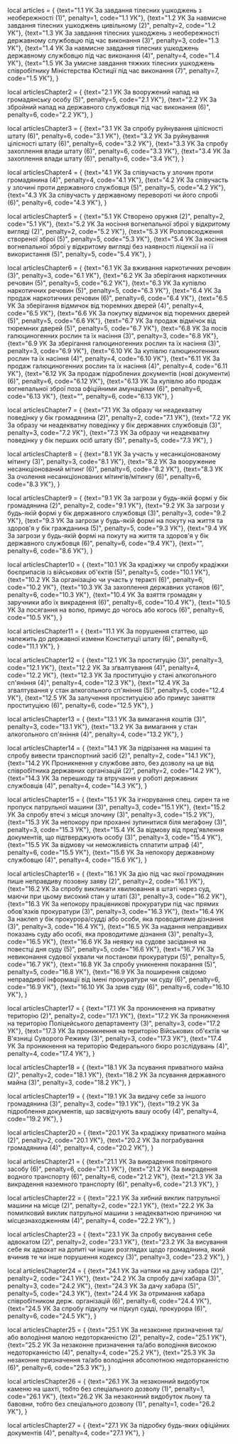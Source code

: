 local articles = {
    {text="1.1 УК За завдання тілесних ушкоджень з необережності (1)", penalty=1, code="1.1 УК"},
    {text="1.2 УК За навмисне завдання тілесних ушкоджень цивільному (2)", penalty=2, code="1.2 УК"},
    {text="1.3 УК За завдання тілесних ушкоджень з необережності державному службовцю під час виконання (3)", penalty=3, code="1.3 УК"},
    {text="1.4 УК За навмисне завдання тілесних ушкоджень державному службовцю під час виконання (4)", penalty=4, code="1.4 УК"},
    {text="1.5 УК За умисне завдання тяжких тілесних ушкоджень співробітнику Міністерства Юстиції під час виконання (7)", penalty=7, code="1.5 УК"},
}

local articlesChapter2 = {
    {text="2.1 УК За вооружений напад на громадянську особу (5)", penalty=5, code="2.1 УК"},
    {text="2.2 УК За збройний напад на державного службовця під час виконання (6)", penalty=6, code="2.2 УК"},
}

local articlesChapter3 = {
    {text="3.1 УК За спробу руйнування цілісності штату (6)", penalty=6, code="3.1 УК"},
    {text="3.2 УК За руйнування цілісності штату (6)", penalty=6, code="3.2 УК"},
    {text="3.3 УК За спробу захоплення влади штату (6)", penalty=6, code="3.3 УК"},
    {text="3.4 УК За захоплення влади штату (6)", penalty=6, code="3.4 УК"},
}

local articlesChapter4 = {
    {text="4.1 УК За співучасть у злочин проти громадянина (4)", penalty=4, code="4.1 УК"},
    {text="4.2 УК За співучасть у злочині проти державного службовця (5)", penalty=5, code="4.2 УК"},
    {text="4.3 УК За співучасть у державному перевороті чи його спробі (6)", penalty=6, code="4.3 УК"},
}

local articlesChapter5 = {
    {text="5.1 УК Створено оружня (2)", penalty=2, code="5.1 УК"},
    {text="5.2 УК За носіння вогнепальної зброї у відкритому вигляді (2)", penalty=2, code="5.2 УК"},
    {text="5.3 УК Розповсюдження створеної зброї (5)", penalty=5, code="5.3 УК"},
    {text="5.4 УК За носіння вогнепальної зброї у відкритому вигляді без наявності ліцензії на її використання (5)", penalty=5, code="5.4 УК"},
}

local articlesChapter6 = {
    {text="6.1 УК За вживання наркотичних речовин (3)", penalty=3, code="6.1 УК"},
    {text="6.2 УК За зберігання наркотичних речовин (5)", penalty=5, code="6.2 УК"},
    {text="6.3 УК За купівлю наркотичних речовин (5)", penalty=5, code="6.3 УК"},
    {text="6.4 УК За продаж наркотичних речовин (6)", penalty=6, code="6.4 УК"},
    {text="6.5 УК За зберігання відмичок від тюремних дверей (4)", penalty=4, code="6.5 УК"},
    {text="6.6 УК За покупку відмичок від тюремних дверей (5)", penalty=5, code="6.6 УК"},
    {text="6.7 УК За продаж відмічок від тюремних дверей (5)", penalty=5, code="6.7 УК"},
    {text="6.8 УК За посів галюциногенних рослин та їх насіння (3)", penalty=3, code="6.8 УК"},
    {text="6.9 УК За зберігання галюциногенних рослин та їх насіння (3)", penalty=3, code="6.9 УК"},
    {text="6.10 УК За купівлю галюциногенних рослин та їх насіння (4)", penalty=4, code="6.10 УК"},
    {text="6.11 УК За продаж галюциногенних рослин та їх насіння (4)", penalty=4, code="6.11 УК"},
    {text="6.12 УК За продаж підроблених документів (нові документи) (6)", penalty=6, code="6.12 УК"},
    {text="6.13 УК За купівлю або продаж вогнепальної зброї поза офіційними амунаціями (6)", penalty=6, code="6.13 УК"},
    {text="", penalty=6, code="6.13 УК"},
}

local articlesChapter7 = {
    {text="7.1 УК За образу чи неадекватну поведінку у бік громадянина (2)", penalty=2, code="7.1 УК"},
    {text="7.2 УК За образу чи неадекватну поведінку у бік державних службовців (3)", penalty=3, code="7.2 УК"},
    {text="7.3 УК За образу чи неадекватну поведінку у бік перших осіб штату (5)", penalty=5, code="7.3 УК"},
}

local articlesChapter8 = {
    {text="8.1 УК За участь у несанкціонованому мітингу (3)", penalty=3, code="8.1 УК"},
    {text="8.2 УК За вооружение несанкціонований мітинг (6)", penalty=6, code="8.2 УК"},
    {text="8.3 УК За очолення несанкціонованих мітингів/мітингу (6)", penalty=6, code="8.3 УК"},
}

local articlesChapter9 = {
    {text="9.1 УК За загрози у будь-якій формі у бік громадянина (2)", penalty=2, code="9.1 УК"},
    {text="9.2 УК За загрози у будь-якій формі у бік державного службовця (3)", penalty=3, code="9.2 УК"},
    {text="9.3 УК За загрози у будь-якій формі на покуту на життя та здоров'я у бік гражданина (5)", penalty=5, code="9.3 УК"},
    {text="9.4 УК За загрози у будь-якій формі на покуту на життя та здоров'я у бік державного службовця (6)", penalty=6, code="9.4 УК"},
    {text="", penalty=6, code="8.6 УК"},
}

local articlesChapter10 = {
    {text="10.1 УК За крадіжку чи спробу крадіжки боєприпасів із військових об'єктів (5)", penalty=5, code="10.1 УК"},
    {text="10.2 УК За організацію чи участь у теракті (6)", penalty=6, code="10.2 УК"},
    {text="10.3 УК За захоплення державних установ (6)", penalty=6, code="10.3 УК"},
    {text="10.4 УК За взяття громадян у заручники або їх викрадення (6)", penalty=6, code="10.4 УК"},
    {text="10.5 УК За посягання на волю, примус до чогось або когось (6)", penalty=6, code="10.5 УК"},
}

local articlesChapter11 = {
    {text="11.1 УК За порушення статтею, що належить до державної измени Конституції штату (6)", penalty=6, code="11.1 УК"},
}

local articlesChapter12 = {
    {text="12.1 УК За проституцію (3)", penalty=3, code="12.1 УК"},
    {text="12.2 УК За зґвалтування (4)", penalty=4, code="12.2 УК"},
    {text="12.3 УК За проституцію у стані алкогольного сп'яніння (4)", penalty=4, code="12.3 УК"},
    {text="12.4 УК За згвалтування у стан алкогольного сп'яніння (5)", penalty=5, code="12.4 УК"},
    {text="12.5 УК За залучення проституцією або примус заняття проституцією (6)", penalty=6, code="12.5 УК"},
}

local articlesChapter13 = {
    {text="13.1 УК За вимагання коштів (3)", penalty=3, code="13.1 УК"},
    {text="13.2 УК За вимагання у стан алкогольного сп'яніння (4)", penalty=4, code="13.2 УК"},
}

local articlesChapter14 = {
    {text="14.1 УК За підрізання на машині та спробу вивести транспортний засіб (2)", penalty=2, code="14.1 УК"},
    {text="14.2 УК Проникнення у службове авто, без дозволу на це від співробітника державних організацій (2)", penalty=2, code="14.2 УК"},
    {text="14.3 УК За перешкоду та втручання у роботі державних службовців (4)", penalty=4, code="14.3 УК"},
}

local articlesChapter15 = {
    {text="15.1 УК За ігнорування спец. сирен та не пропуск патрульної машини (3)", penalty=3, code="15.1 УК"},
    {text="15.2 УК За спробу втечі з місця злочину (3)", penalty=3, code="15.2 УК"},
    {text="15.3 УК За непокору при проханні зупинитися біля мегафону (3)", penalty=3, code="15.3 УК"},
    {text="15.4 УК За відмову від пред'явлення документів, що підтверджують особу (3)", penalty=3, code="15.4 УК"},
    {text="15.5 УК За відмову чи неможливість сплатити штраф (4)", penalty=6, code="15.5 УК"},
    {text="15.6 УК За непокору державному службовцю (4)", penalty=4, code="15.6 УК"},
}

local articlesChapter16 = {
    {text="16.1 УК За дію під час якої громадянин пише неправдиву позовну заяву (2)", penalty=2, code="16.1 УК"},
    {text="16.2 УК За спробу викликати хвилювання в штаті через суд, маючи при цьому високий стан у штаті (3)", penalty=3, code="16.2 УК"},
    {text="16.3 УК За непокору працівникові прокуратури під час прямих обов'язків прокуратури (3)", penalty=3, code="16.3 УК"},
    {text="16.4 УК За наклеп у бік прокурора/судді або особи, яка проводитиме дізнання (3)", penalty=3, code="16.4 УК"},
    {text="16.5 УК За надання неправдивих показань суду або особі, яка проводитиме дізнання (3)", penalty=3, code="16.5 УК"},
    {text="16.6 УК За неявку на судове засідання на повестці дня суду (5)", penalty=5, code="16.6 УК"},
    {text="16.7 УК За невиконання судової ухвали чи постанови прокуратури (5)", penalty=5, code="16.7 УК"},
    {text="16.8 УК За спробу уникнення покарання (5)", penalty=5, code="16.8 УК"},
    {text="16.9 УК За поширення свідомо неправдивої інформації від імені прокуратури чи суду (6)", penalty=6, code="16.9 УК"},
    {text="16.10 УК За зрив суду (6)", penalty=6, code="16.10 УК"},
}

local articlesChapter17 = {
    {text="17.1 УК За проникнення на приватну територію (2)", penalty=2, code="17.1 УК"},
    {text="17.2 УК За проникнення на територію Поліцейського департаменту (3)", penalty=3, code="17.2 УК"},
    {text="17.3 УК За проникнення на територію Військових об'єктів чи В'язниці Суворого Режиму (3)", penalty=3, code="17.3 УК"},
    {text="17.4 УК За проникнення на територію Федерального бюро розслідувань (4)", penalty=4, code="17.4 УК"},
}

local articlesChapter18 = {
    {text="18.1 УК За псування приватного майна (2)", penalty=2, code="18.1 УК"},
    {text="18.2 УК За псування державного майна (3)", penalty=3, code="18.2 УК"},
}

local articlesChapter19 = {
    {text="19.1 УК За видачу себе за іншого громадянина (3)", penalty=3, code="19.1 УК"},
    {text="19.2 УК За підроблення документів, що засвідчують вашу особу (4)", penalty=4, code="19.2 УК"},
}

local articlesChapter20 = {
    {text="20.1 УК За крадіжку приватного майна (2)", penalty=2, code="20.1 УК"},
    {text="20.2 УК За пограбування громадянина (4)", penalty=4, code="20.2 УК"},
}

local articlesChapter21 = {
    {text="21.1 УК За викрадення повітряного засобу (6)", penalty=6, code="21.1 УК"},
    {text="21.2 УК За викрадення водного транспорту (6)", penalty=6, code="21.2 УК"},
    {text="21.3 УК За викрадення наземного транспорту (6)", penalty=6, code="21.3 УК"},
}

local articlesChapter22 = {
    {text="22.1 УК За хибний виклик патрульної машини на місце (2)", penalty=2, code="22.1 УК"},
    {text="22.2 УК За помилковий виклик патрульної машини з неадекватною причиною чи місцезнаходженням (4)", penalty=4, code="22.2 УК"},
}

local articlesChapter23 = {
    {text="23.1 УК За спробу висування себе адвокатом (2)", penalty=2, code="23.1 УК"},
    {text="23.2 УК За висування себе як адвокат на допиті чи інших розглядах щодо громадянина, який вчинив те чи інше порушення кодексу (3)", penalty=3, code="23.2 УК"},
}

local articlesChapter24 = {
    {text="24.1 УК За натяки на дачу хабара (2)", penalty=2, code="24.1 УК"},
    {text="24.2 УК За спробу дачі хабара (3)", penalty=3, code="24.2 УК"},
    {text="24.3 УК За дачу хабара (5)", penalty=5, code="24.3 УК"},
    {text="24.4 УК За отримання хабара співробітником держ. організацій (6)", penalty=6, code="24.4 УК"},
    {text="24.5 УК За спробу підкупу чи підкуп судді, прокурора (6)", penalty=6, code="24.5 УК"},
}

local articlesChapter25 = {
    {text="25.1 УК За незаконне призначення та/або володіння малою недоторканністю (2)", penalty=2, code="25.1 УК"},
    {text="25.2 УК За незаконне призначення та/або володіння високою недоторканністю (4)", penalty=4, code="25.2 УК"},
    {text="25.3 УК За незаконне призначення та/або володіння абсолютною недоторканністю (6)", penalty=6, code="25.3 УК"},
}

local articlesChapter26 = {
    {text="26.1 УК За незаконний видобуток каменю на шахті, тобто без спеціального дозволу (1)", penalty=1, code="26.1 УК"},
    {text="26.2 УК За незаконний видобуток льону та бавовни, тобто без спеціального дозволу (1)", penalty=1, code="26.2 УК"},
}

local articlesChapter27 = {
    {text="27.1 УК За підробку будь-яких офіційних документів (4)", penalty=4, code="27.1 УК"},
}
